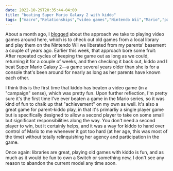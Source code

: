 ```yaml
---
date: 2022-10-29T20:35:44-04:00
title: "beating Super Mario Galaxy 2 with kiddo"
tags: ["macro","Relationships","video games","Nintendo Wii","Mario","parenting","libraries"]
---
```

About a month ago, I [blogged](https://spencergreenhalgh.com/relationships/old-games-libraries-and-xkcd) about the approach we take to playing video games around here, which is to check out old games from a local library and play them on the Nintendo Wii we liberated from my parents' basement a couple of years ago. Earlier this week, that approach bore some fruit: After repeated cycles of keeping the game out as long as we could, returning it for a couple of weeks, and then checking it back out, kiddo and I beat Super Mario Galaxy 2—a game several years older than she is for a console that's been around for nearly as long as her parents have known each other.

I think this is the first time that kiddo has beaten a video game (in a "campaign" sense), which was pretty fun. Upon further reflection, I'm pretty sure it's the first time I've ever beaten a game in the Mario series, so it was kind of fun to chalk up that "achievement" on my own as well. It's also a great game for parent-kiddo play, in that it's primarliy a single player game but is specifically designed to allow a second player to take on some small but significant responsibilities along the way. You don't need a second player to win, but it certainly helps, and it was a way for kiddo to hand over control of Mario to me whenever it got too hard (at her age, this was most of the time) without totally relinquishing her agency and participation in the game.

Once again: libraries are great, playing old games with kiddo is fun, and as much as it would be fun to own a Switch or something new, I don't see any reason to abandon the current model any time soon.
